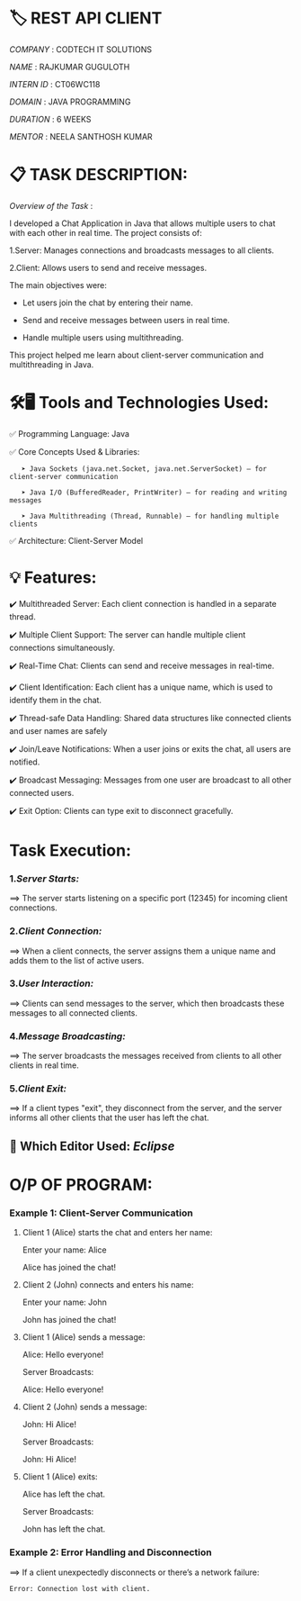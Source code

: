 #  🏷️ REST API CLIENT

*COMPANY* : CODTECH IT SOLUTIONS

*NAME*    : RAJKUMAR GUGULOTH

*INTERN ID* : CT06WC118

*DOMAIN*  : JAVA PROGRAMMING

*DURATION* : 6 WEEKS

*MENTOR*  : NEELA SANTHOSH KUMAR

# 📋 TASK DESCRIPTION:
*Overview of the Task* :

I developed a Chat Application in Java that allows multiple users to chat with each other in real time. The project consists of:

  1.Server: Manages connections and broadcasts messages to all clients.

  2.Client: Allows users to send and receive messages.

The main objectives were:

  - Let users join the chat by entering their name.

  - Send and receive messages between users in real time.

  - Handle multiple users using multithreading.

This project helped me learn about client-server communication and multithreading in Java.

# 🛠️🖥️ Tools and Technologies Used:
✅ Programming Language: Java

✅ Core Concepts Used & Libraries:

       ➤ Java Sockets (java.net.Socket, java.net.ServerSocket) – for client-server communication

       ➤ Java I/O (BufferedReader, PrintWriter) – for reading and writing messages

       ➤ Java Multithreading (Thread, Runnable) – for handling multiple clients


 ✅ Architecture: Client-Server Model      

# 💡 Features:
✔️ Multithreaded Server: Each client connection is handled in a separate thread.

✔️ Multiple Client Support: The server can handle multiple client connections simultaneously.
           
✔️ Real-Time Chat: Clients can send and receive messages in real-time.

✔️ Client Identification: Each client has a unique name, which is used to identify them in the chat.
      
✔️ Thread-safe Data Handling: Shared data structures like connected clients and user names are safely

✔️ Join/Leave Notifications: When a user joins or exits the chat, all users are notified.

✔️ Broadcast Messaging: Messages from one user are broadcast to all other connected users.

✔️ Exit Option: Clients can type exit to disconnect gracefully.

# Task Execution:
### 1.*Server Starts:*

 ==> The server starts listening on a specific port (12345) for incoming client connections.
 
### 2.*Client Connection:*

 ==> When a client connects, the server assigns them a unique name and adds them to the list of active users.
 
### 3.*User Interaction:*

==> Clients can send messages to the server, which then broadcasts these messages to all connected clients.

### 4.*Message Broadcasting:*

==> The server broadcasts the messages received from clients to all other clients in real time.

### 5.*Client Exit:*

 ==> If a client types "exit", they disconnect from the server, and the server informs all other clients that the user has left the chat.
 

## 🚀 Which Editor Used:         *Eclipse*



# O/P OF PROGRAM:

### Example 1: Client-Server Communication

1. Client 1 (Alice) starts the chat and enters her name:
   
   Enter your name: Alice
   
   Alice has joined the chat!

2. Client 2 (John) connects and enters his name:
  
   Enter your name: John
   
   John has joined the chat!

3. Client 1 (Alice) sends a message:

   Alice: Hello everyone!

   Server Broadcasts:
   
   Alice: Hello everyone!

4. Client 2 (John) sends a message:

   John: Hi Alice!

   Server Broadcasts:
   
   John: Hi Alice!
   
5. Client 1 (Alice) exits:

   Alice has left the chat.

   Server Broadcasts:
   
   John has left the chat.
   
### Example 2: Error Handling and Disconnection

==> If a client unexpectedly disconnects or there’s a network failure:

    Error: Connection lost with client.







